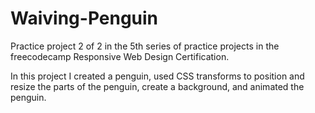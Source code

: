 # Waiving-Penguin

Practice project 2 of 2 in the 5th series of practice projects in the freecodecamp Responsive Web Design Certification. 

In this project I created a penguin, used CSS transforms to position and resize the parts of the penguin, create a background, and animated the penguin.
